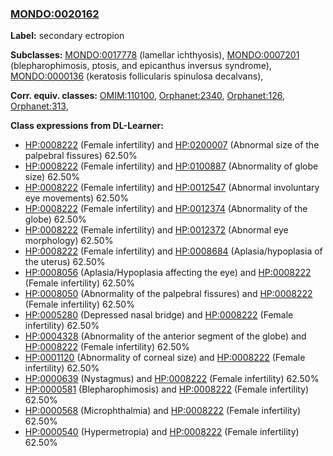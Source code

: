 
### [MONDO:0020162](http://purl.obolibrary.org/obo/MONDO_0020162)
**Label:** secondary ectropion

**Subclasses:** [MONDO:0017778](http://purl.obolibrary.org/obo/MONDO_0017778) (lamellar ichthyosis), [MONDO:0007201](http://purl.obolibrary.org/obo/MONDO_0007201) (blepharophimosis, ptosis, and epicanthus inversus syndrome), [MONDO:0000136](http://purl.obolibrary.org/obo/MONDO_0000136) (keratosis follicularis spinulosa decalvans), 

**Corr. equiv. classes:** [OMIM:110100](http://purl.obolibrary.org/obo/OMIM_110100), [Orphanet:2340](http://www.orpha.net/ORDO/Orphanet_2340), [Orphanet:126](http://www.orpha.net/ORDO/Orphanet_126), [Orphanet:313](http://www.orpha.net/ORDO/Orphanet_313), 

**Class expressions from DL-Learner:**

- [HP:0008222](http://purl.obolibrary.org/obo/HP_0008222) (Female infertility) and [HP:0200007](http://purl.obolibrary.org/obo/HP_0200007) (Abnormal size of the palpebral fissures) 62.50%
- [HP:0008222](http://purl.obolibrary.org/obo/HP_0008222) (Female infertility) and [HP:0100887](http://purl.obolibrary.org/obo/HP_0100887) (Abnormality of globe size) 62.50%
- [HP:0008222](http://purl.obolibrary.org/obo/HP_0008222) (Female infertility) and [HP:0012547](http://purl.obolibrary.org/obo/HP_0012547) (Abnormal involuntary eye movements) 62.50%
- [HP:0008222](http://purl.obolibrary.org/obo/HP_0008222) (Female infertility) and [HP:0012374](http://purl.obolibrary.org/obo/HP_0012374) (Abnormality of the globe) 62.50%
- [HP:0008222](http://purl.obolibrary.org/obo/HP_0008222) (Female infertility) and [HP:0012372](http://purl.obolibrary.org/obo/HP_0012372) (Abnormal eye morphology) 62.50%
- [HP:0008222](http://purl.obolibrary.org/obo/HP_0008222) (Female infertility) and [HP:0008684](http://purl.obolibrary.org/obo/HP_0008684) (Aplasia/hypoplasia of the uterus) 62.50%
- [HP:0008056](http://purl.obolibrary.org/obo/HP_0008056) (Aplasia/Hypoplasia affecting the eye) and [HP:0008222](http://purl.obolibrary.org/obo/HP_0008222) (Female infertility) 62.50%
- [HP:0008050](http://purl.obolibrary.org/obo/HP_0008050) (Abnormality of the palpebral fissures) and [HP:0008222](http://purl.obolibrary.org/obo/HP_0008222) (Female infertility) 62.50%
- [HP:0005280](http://purl.obolibrary.org/obo/HP_0005280) (Depressed nasal bridge) and [HP:0008222](http://purl.obolibrary.org/obo/HP_0008222) (Female infertility) 62.50%
- [HP:0004328](http://purl.obolibrary.org/obo/HP_0004328) (Abnormality of the anterior segment of the globe) and [HP:0008222](http://purl.obolibrary.org/obo/HP_0008222) (Female infertility) 62.50%
- [HP:0001120](http://purl.obolibrary.org/obo/HP_0001120) (Abnormality of corneal size) and [HP:0008222](http://purl.obolibrary.org/obo/HP_0008222) (Female infertility) 62.50%
- [HP:0000639](http://purl.obolibrary.org/obo/HP_0000639) (Nystagmus) and [HP:0008222](http://purl.obolibrary.org/obo/HP_0008222) (Female infertility) 62.50%
- [HP:0000581](http://purl.obolibrary.org/obo/HP_0000581) (Blepharophimosis) and [HP:0008222](http://purl.obolibrary.org/obo/HP_0008222) (Female infertility) 62.50%
- [HP:0000568](http://purl.obolibrary.org/obo/HP_0000568) (Microphthalmia) and [HP:0008222](http://purl.obolibrary.org/obo/HP_0008222) (Female infertility) 62.50%
- [HP:0000540](http://purl.obolibrary.org/obo/HP_0000540) (Hypermetropia) and [HP:0008222](http://purl.obolibrary.org/obo/HP_0008222) (Female infertility) 62.50%


